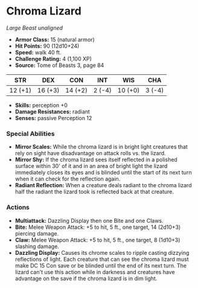 # Chroma Lizard

*Large* *Beast* *unaligned*

- **Armor Class:** 15 (natural armor)
- **Hit Points:** 90 (12d10+24)
- **Speed:** walk 40 ft.
- **Challenge Rating:** 4 (1,100 XP)
- **Source:** Tome of Beasts 3, page 84

| STR | DEX | CON | INT | WIS | CHA |
| --- | --- | --- | --- | --- | --- |
| 12 (+1) | 16 (+3) | 14 (+2) | 2 (-4) | 10 (+0) | 3 (-4) |

- **Skills:** perception +0
- **Damage Resistances:** radiant
- **Senses:** passive Perception 12

### Special Abilities

- **Mirror Scales:** While the chroma lizard is in bright light creatures that rely on sight have disadvantage on attack rolls vs. the lizard.
- **Mirror Shy:** If the chroma lizard sees itself reflected in a polished surface within 30' of it and in an area of bright light the lizard immediately closes its eyes and is blinded until the start of its next turn when it can check for the reflection again.
- **Radiant Reflection:** When a creature deals radiant to the chroma lizard half the radiant the lizard took is reflected back at that creature.

### Actions

- **Multiattack:** Dazzling Display then one Bite and one Claws.
- **Bite:** Melee Weapon Attack: +5 to hit, 5 ft., one target, 14 (2d10+3) piercing damage.
- **Claw:** Melee Weapon Attack: +5 to hit, 5 ft., one target, 8 (1d10+3) slashing damage.
- **Dazzling Display:** Causes its chrome scales to ripple casting dizzying reflections of light. Each creature that can see the chroma lizard must make DC 15 Con save or be blinded until the end of its next turn. The lizard can't use this action while in darkness and creatures have advantage on the save if the chroma lizard is in dim light.


